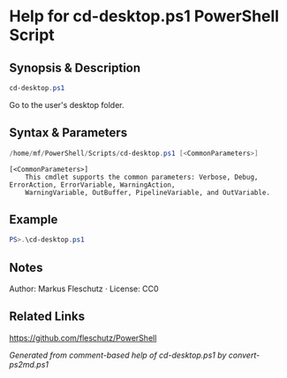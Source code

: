 # Help for cd-desktop.ps1 PowerShell Script

## Synopsis & Description
```powershell
cd-desktop.ps1
```

Go to the user's desktop folder.

## Syntax & Parameters
```powershell
/home/mf/PowerShell/Scripts/cd-desktop.ps1 [<CommonParameters>]
```

```
[<CommonParameters>]
    This cmdlet supports the common parameters: Verbose, Debug, ErrorAction, ErrorVariable, WarningAction, 
    WarningVariable, OutBuffer, PipelineVariable, and OutVariable.
```

## Example
```powershell
PS>.\cd-desktop.ps1
```


## Notes
Author: Markus Fleschutz · License: CC0

## Related Links
https://github.com/fleschutz/PowerShell

*Generated from comment-based help of cd-desktop.ps1 by convert-ps2md.ps1*
